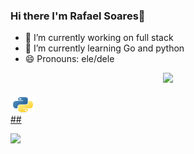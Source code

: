 ### Hi there I'm Rafael Soares👋

- 🔭 I’m currently working on full stack
- 🌱 I’m currently learning Go and python
- 😄 Pronouns: ele/dele


<div align="center">
  <a href="https://github.com/RafaelSoares19">
  <img height="180em" src="https://github-readme-stats.vercel.app/api?username=RafaelSoares19&show_icons=true&theme=dracula&include_all_commits=true&count_private=true"/>
</div>

<div style="display: inline_block"><br>
   <img align="center" alt="Rafa-Python" height="30" width="40" src="https://raw.githubusercontent.com/devicons/devicon/master/icons/python/python-original.svg">
</div>
##
</div>


  <a href="https://www.linkedin.com/in/rafael-soares-04807147" target="_blank"><img src="https://img.shields.io/badge/-LinkedIn-%230077B5?style=for-the-badge&logo=linkedin&logoColor=white" target="_blank"></a> 
</div>
